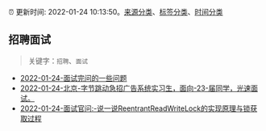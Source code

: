:alarm_clock: 更新时间: 2022-01-24 10:13:50。[来源分类](../README.md)、[标签分类](../TAGS.md)、[时间分类](../TIMELINE.md)

## 招聘面试


> 关键字：`招聘`、`面试`



- [2022-01-24-面试完问的一些问题](https://www.v2ex.com/t/830290) 
- [2022-01-24-北京-字节跳动急招广告系统实习生，面向-23-届同学，光速面试。](https://www.v2ex.com/t/830285) 
- [2022-01-24-面试官问:-说一说ReentrantReadWriteLock的实现原理与锁获取过程](https://toutiao.io/k/001uotl) 